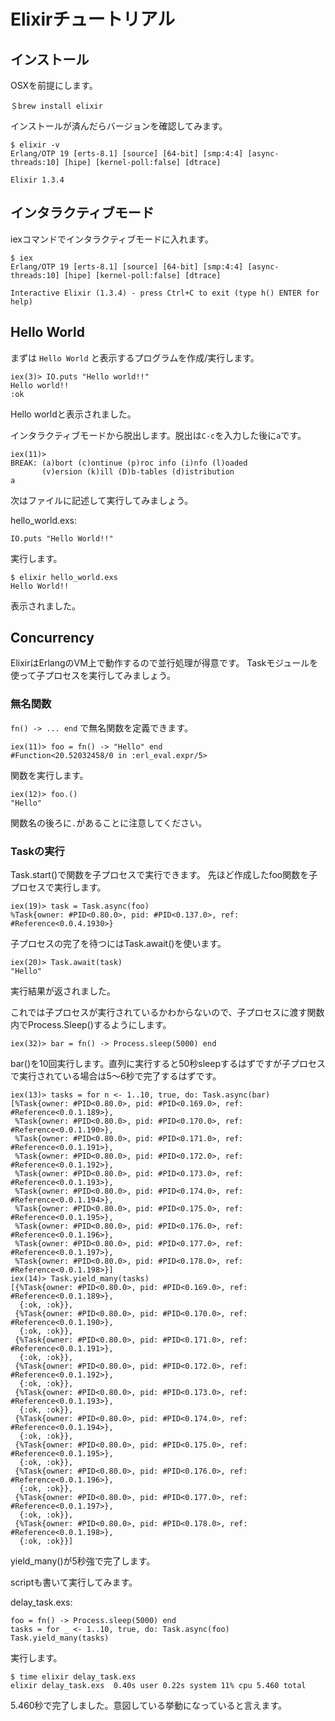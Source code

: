 # Elixirチュートリアル

## インストール

OSXを前提にします。

```
＄brew install elixir
```

インストールが済んだらバージョンを確認してみます。

```
$ elixir -v
Erlang/OTP 19 [erts-8.1] [source] [64-bit] [smp:4:4] [async-threads:10] [hipe] [kernel-poll:false] [dtrace]

Elixir 1.3.4
```

## インタラクティブモード

iexコマンドでインタラクティブモードに入れます。


```
$ iex
Erlang/OTP 19 [erts-8.1] [source] [64-bit] [smp:4:4] [async-threads:10] [hipe] [kernel-poll:false] [dtrace]

Interactive Elixir (1.3.4) - press Ctrl+C to exit (type h() ENTER for help)
```

## Hello World

まずは `Hello World` と表示するプログラムを作成/実行します。

```
iex(3)> IO.puts "Hello world!!"
Hello world!!
:ok

```

Hello worldと表示されました。

インタラクティブモードから脱出します。脱出は`C-c`を入力した後に`a`です。

```
iex(11)>
BREAK: (a)bort (c)ontinue (p)roc info (i)nfo (l)oaded
       (v)ersion (k)ill (D)b-tables (d)istribution
a

```

次はファイルに記述して実行してみましょう。

hello_world.exs:

```
IO.puts "Hello World!!"
```

実行します。

```
$ elixir hello_world.exs
Hello World!!
```

表示されました。


## Concurrency

ElixirはErlangのVM上で動作するので並行処理が得意です。
Taskモジュールを使って子プロセスを実行してみましょう。

### 無名関数

`fn() -> ... end` で無名関数を定義できます。

```
iex(11)> foo = fn() -> "Hello" end
#Function<20.52032458/0 in :erl_eval.expr/5>
```

関数を実行します。

```
iex(12)> foo.()
"Hello"
```

関数名の後ろに`.`があることに注意してください。


### Taskの実行

Task.start()で関数を子プロセスで実行できます。
先ほど作成したfoo関数を子プロセスで実行します。

```
iex(19)> task = Task.async(foo)
%Task{owner: #PID<0.80.0>, pid: #PID<0.137.0>, ref: #Reference<0.0.4.1930>}
```

子プロセスの完了を待つにはTask.await()を使います。

```
iex(20)> Task.await(task)
"Hello"
```

実行結果が返されました。

これでは子プロセスが実行されているかわからないので、子プロセスに渡す関数内でProcess.Sleep()するようにします。

```
iex(32)> bar = fn() -> Process.sleep(5000) end
```

bar()を10回実行します。直列に実行すると50秒sleepするはずですが子プロセスで実行されている場合は5〜6秒で完了するはずです。

```
iex(13)> tasks = for n <- 1..10, true, do: Task.async(bar)
[%Task{owner: #PID<0.80.0>, pid: #PID<0.169.0>, ref: #Reference<0.0.1.189>},
 %Task{owner: #PID<0.80.0>, pid: #PID<0.170.0>, ref: #Reference<0.0.1.190>},
 %Task{owner: #PID<0.80.0>, pid: #PID<0.171.0>, ref: #Reference<0.0.1.191>},
 %Task{owner: #PID<0.80.0>, pid: #PID<0.172.0>, ref: #Reference<0.0.1.192>},
 %Task{owner: #PID<0.80.0>, pid: #PID<0.173.0>, ref: #Reference<0.0.1.193>},
 %Task{owner: #PID<0.80.0>, pid: #PID<0.174.0>, ref: #Reference<0.0.1.194>},
 %Task{owner: #PID<0.80.0>, pid: #PID<0.175.0>, ref: #Reference<0.0.1.195>},
 %Task{owner: #PID<0.80.0>, pid: #PID<0.176.0>, ref: #Reference<0.0.1.196>},
 %Task{owner: #PID<0.80.0>, pid: #PID<0.177.0>, ref: #Reference<0.0.1.197>},
 %Task{owner: #PID<0.80.0>, pid: #PID<0.178.0>, ref: #Reference<0.0.1.198>}]
iex(14)> Task.yield_many(tasks)
[{%Task{owner: #PID<0.80.0>, pid: #PID<0.169.0>, ref: #Reference<0.0.1.189>},
  {:ok, :ok}},
 {%Task{owner: #PID<0.80.0>, pid: #PID<0.170.0>, ref: #Reference<0.0.1.190>},
  {:ok, :ok}},
 {%Task{owner: #PID<0.80.0>, pid: #PID<0.171.0>, ref: #Reference<0.0.1.191>},
  {:ok, :ok}},
 {%Task{owner: #PID<0.80.0>, pid: #PID<0.172.0>, ref: #Reference<0.0.1.192>},
  {:ok, :ok}},
 {%Task{owner: #PID<0.80.0>, pid: #PID<0.173.0>, ref: #Reference<0.0.1.193>},
  {:ok, :ok}},
 {%Task{owner: #PID<0.80.0>, pid: #PID<0.174.0>, ref: #Reference<0.0.1.194>},
  {:ok, :ok}},
 {%Task{owner: #PID<0.80.0>, pid: #PID<0.175.0>, ref: #Reference<0.0.1.195>},
  {:ok, :ok}},
 {%Task{owner: #PID<0.80.0>, pid: #PID<0.176.0>, ref: #Reference<0.0.1.196>},
  {:ok, :ok}},
 {%Task{owner: #PID<0.80.0>, pid: #PID<0.177.0>, ref: #Reference<0.0.1.197>},
  {:ok, :ok}},
 {%Task{owner: #PID<0.80.0>, pid: #PID<0.178.0>, ref: #Reference<0.0.1.198>},
  {:ok, :ok}}]
```

yield_many()が5秒強で完了します。

scriptも書いて実行してみます。

delay_task.exs:

```
foo = fn() -> Process.sleep(5000) end
tasks = for _ <- 1..10, true, do: Task.async(foo)
Task.yield_many(tasks)
```

実行します。

```
$ time elixir delay_task.exs
elixir delay_task.exs  0.40s user 0.22s system 11% cpu 5.460 total
```

5.460秒で完了しました。意図している挙動になっていると言えます。
